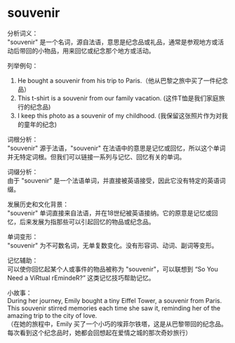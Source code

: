 # souvenir

分析词义：  
"souvenir" 是一个名词，源自法语，意思是纪念品或礼品，通常是参观地方或活动后带回的小物品，用来回忆或纪念那个地方或活动。

  

列举例句：

  

1.  He bought a souvenir from his trip to Paris.（他从巴黎之旅中买了一件纪念品）
2.  This t-shirt is a souvenir from our family vacation. (这件T恤是我们家庭旅行的纪念品)
3.  I keep this photo as a souvenir of my childhood. (我保留这张照片作为对我的童年的纪念)

  

词根分析：  
"souvenir" 源于法语，"souvenir" 在法语中的意思是记忆或回忆，所以这个单词并无特定词根。但我们可以链接一系列与记忆、回忆有关的单词。

  

词缀分析：  
由于 "souvenir" 是一个法语单词，并直接被英语接受，因此它没有特定的英语词缀。

  

发展历史和文化背景：  
"souvenir" 单词直接来自法语，并在18世纪被英语接纳。它的原意是记忆或回忆，后来发展为指那些可以引起回忆的物品或纪念品。

  

单词变形：  
"souvenir" 为不可数名词，无单复数变化。没有形容词、动词、副词等变形。

  

记忆辅助：  
可以使你回忆起某个人或事件的物品被称为 "souvenir"，可以联想到 “So You Need a ViRtual rEmindeR?” 这类记忆技巧帮助记忆。

  

小故事：  
During her journey, Emily bought a tiny Eiffel Tower, a souvenir from Paris. This souvenir stirred memories each time she saw it, reminding her of the amazing trip to the city of love.  
（在她的旅程中，Emily 买了一个小巧的埃菲尔铁塔，这是从巴黎带回的纪念品。每次看到这个纪念品时，她都会回想起在爱情之城的那次奇妙旅行）
